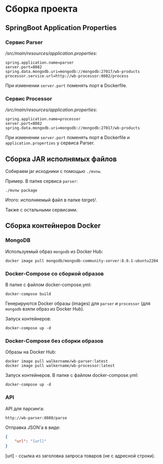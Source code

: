 # Сборка проекта

## SpringBoot Application Properties

### Сервис Parser

*/src/main/resources/application.properties*:

```
spring.application.name=parser
server.port=8082
spring.data.mongodb.uri=mongodb://mongodb:27017/wb-products
processor.service.url=http://wb-processor:8082/process
```

При изменении `server.port` поменять порт в Dockerfile.

### Сервис Processor

*/src/main/resources/application.properties*:

```
spring.application.name=processor
server.port=8082
spring.data.mongodb.uri=mongodb://mongodb:27017/wb-products
```

При изменении `server.port` поменять порт в Dockerfile и `application.properties` у сервиса Parser.

## Сборка JAR исполнямых файлов

Собираем jar исходники с помощью `./mvnw`.

Пример. В папке сервиса `parser`:

```
./mvnw package
```

Итого: исполняемый файл в папке *target/*.

Также с остальными сервисами.

## Сборка контейнеров Docker

### MongoDB

Используемый образ `mongodb` из Docker Hub:

```
docker image pull mongodb/mongodb-community-server:8.0.1-ubuntu2204
```

### Docker-Compose со сборкой образов

В папке с файлом docker-compose.yml:

```
docker-compose build
```

Генерируются Docker образы (images) для `parser` и `processor` (для `mongodb` взяли образ из Docker Hub).

Запуск контейнеров:

```
docker-compose up -d
```

### Docker-Compose без сборки образов

Образы на Docker Hub:

```
docker image pull walkername/wb-parser:latest
docker image pull walkername/wb-processor:latest
```

Запуск контейнеров. В папке с файлом docker-compose.yml:

```
docker-compose up -d
```

### API

API для парсинга:
```
http://wb-parser:8080/parse
```

Отправка JSON'a в виде:

```json
{
    "url": "[url]"
}
```

[url] - ссылка из заголовка запроса товаров (не с адресной строки).
